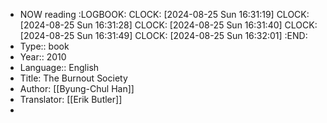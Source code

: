 - NOW reading
  :LOGBOOK:
  CLOCK: [2024-08-25 Sun 16:31:19]
  CLOCK: [2024-08-25 Sun 16:31:28]
  CLOCK: [2024-08-25 Sun 16:31:40]
  CLOCK: [2024-08-25 Sun 16:31:49]
  CLOCK: [2024-08-25 Sun 16:32:01]
  :END:
- Type:: book
- Year:: 2010
- Language:: English
- Title: The Burnout Society
- Author: [[Byung-Chul Han]]
- Translator: [[Erik Butler]]
-